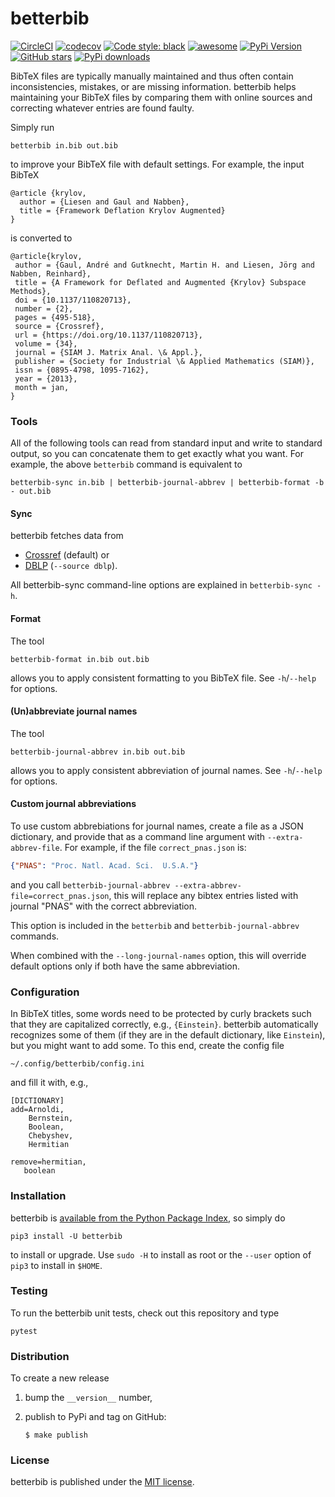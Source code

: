 # betterbib

[![CircleCI](https://img.shields.io/circleci/project/github/nschloe/betterbib/master.svg)](https://circleci.com/gh/nschloe/betterbib)
[![codecov](https://img.shields.io/codecov/c/github/nschloe/betterbib.svg)](https://codecov.io/gh/nschloe/betterbib)
[![Code style: black](https://img.shields.io/badge/code%20style-black-000000.svg)](https://github.com/ambv/black)
[![awesome](https://img.shields.io/badge/awesome-yes-ff69b4.svg)](https://github.com/nschloe/betterbib)
[![PyPi Version](https://img.shields.io/pypi/v/betterbib.svg)](https://pypi.org/project/betterbib)
[![GitHub stars](https://img.shields.io/github/stars/nschloe/betterbib.svg?logo=github&label=Stars&logoColor=white)](https://github.com/nschloe/betterbib)
[![PyPi downloads](https://img.shields.io/pypi/dd/betterbib.svg)](https://pypistats.org/packages/betterbib)

BibTeX files are typically manually maintained and thus often contain
inconsistencies, mistakes, or are missing information. betterbib helps
maintaining your BibTeX files by comparing them with online sources and
correcting whatever entries are found faulty.

Simply run
```
betterbib in.bib out.bib
```
to improve your BibTeX file with default settings. For example,
the input BibTeX
```
@article {krylov,
  author = {Liesen and Gaul and Nabben},
  title = {Framework Deflation Krylov Augmented}
}
```
is converted to
```
@article{krylov,
 author = {Gaul, André and Gutknecht, Martin H. and Liesen, Jörg and Nabben, Reinhard},
 title = {A Framework for Deflated and Augmented {Krylov} Subspace Methods},
 doi = {10.1137/110820713},
 number = {2},
 pages = {495-518},
 source = {Crossref},
 url = {https://doi.org/10.1137/110820713},
 volume = {34},
 journal = {SIAM J. Matrix Anal. \& Appl.},
 publisher = {Society for Industrial \& Applied Mathematics (SIAM)},
 issn = {0895-4798, 1095-7162},
 year = {2013},
 month = jan,
}
```

### Tools

All of the following tools can read from standard input and write to standard
output, so you can concatenate them to get exactly what you want. For example,
the above `betterbib` command is equivalent to
```
betterbib-sync in.bib | betterbib-journal-abbrev | betterbib-format -b - out.bib
```


#### Sync

betterbib fetches data from

   * [Crossref](http://www.crossref.org/) (default) or
   * [DBLP](http://dblp.uni-trier.de/) (`--source dblp`).

All betterbib-sync command-line options are explained in `betterbib-sync -h`.

#### Format

The tool
```
betterbib-format in.bib out.bib
```
allows you to apply consistent formatting to you BibTeX file. See `-h`/`--help`
for options.

#### (Un)abbreviate journal names

The tool
```
betterbib-journal-abbrev in.bib out.bib
```
allows you to apply consistent abbreviation of journal names. See `-h`/`--help`
for options.

#### Custom journal abbreviations

To use custom abbrebiations for journal names, create a file as a JSON
dictionary, and provide that as a command line argument with 
`--extra-abbrev-file`. For example, if the file `correct_pnas.json` is:
```json
{"PNAS": "Proc. Natl. Acad. Sci.  U.S.A."}
```
and you call `betterbib-journal-abbrev --extra-abbrev-file=correct_pnas.json`,
this will replace any bibtex entries listed with journal "PNAS" with the
correct abbreviation.

This option is included in the `betterbib` and `betterbib-journal-abbrev`
commands.

When combined with the `--long-journal-names` option, this will override
default options only if both have the same abbreviation.


### Configuration

In BibTeX titles, some words need to be protected by curly brackets such that
they are capitalized correctly, e.g., `{Einstein}`.  betterbib automatically
recognizes some of them (if they are in the default dictionary, like
`Einstein`), but you might want to add some. To this end, create the config
file
```
~/.config/betterbib/config.ini
```
and fill it with, e.g.,
```
[DICTIONARY]
add=Arnoldi,
    Bernstein,
    Boolean,
    Chebyshev,
    Hermitian

remove=hermitian,
   boolean
```


### Installation

betterbib is [available from the Python Package
Index](https://pypi.org/project/betterbib/), so simply do
```
pip3 install -U betterbib
```
to install or upgrade. Use `sudo -H` to install as root or the `--user` option
of `pip3` to install in `$HOME`.


### Testing

To run the betterbib unit tests, check out this repository and type
```
pytest
```

### Distribution
To create a new release

1. bump the `__version__` number,

2. publish to PyPi and tag on GitHub:
    ```
    $ make publish
    ```

### License

betterbib is published under the [MIT license](https://en.wikipedia.org/wiki/MIT_License).
